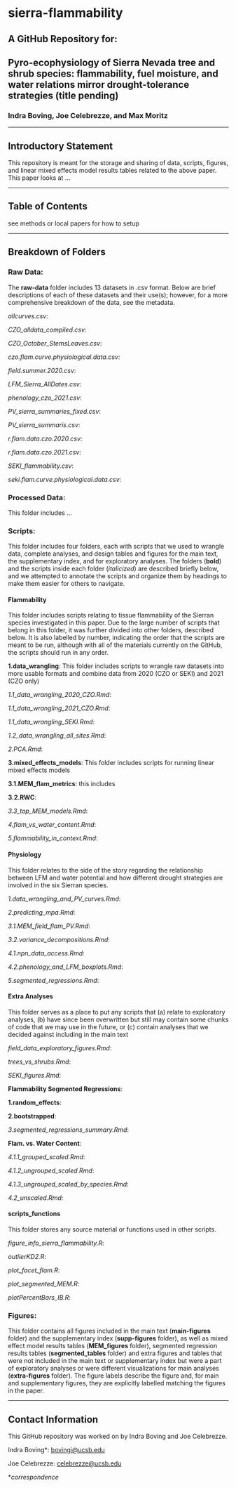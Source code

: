 # sierra-flammability

## A GitHub Repository for: 

## Pyro-ecophysiology of Sierra Nevada tree and shrub species: flammability, fuel moisture, and water relations mirror drought-tolerance strategies (title pending)

### Indra Boving, Joe Celebrezze, and Max Moritz

--------------------------------

## Introductory Statement
This repository is meant for the storage and sharing of data, scripts, figures, and linear mixed effects model results tables related to the above paper. This paper looks at ...

--------------------------------

## Table of Contents

see methods or local papers for how to setup

--------------------------------

## Breakdown of Folders

### Raw Data:
The **raw-data** folder includes 13 datasets in .csv format. Below are brief descriptions of each of these datasets and their use(s); however, for a more comprehensive breakdown of the data, see the metadata.

  *allcurves.csv*:
  
  *CZO_alldata_compiled.csv*: 
  
  *CZO_October_StemsLeaves.csv*: 

  *czo.flam.curve.physiological.data.csv*:
  
  *field.summer.2020.csv*:
  
  *LFM_Sierra_AllDates.csv*:
  
  *phenology_czo_2021.csv*:
  
  *PV_sierra_summaries_fixed.csv*:
  
  *PV_sierra_summaris.csv*:
  
  *r.flam.data.czo.2020.csv*:
  
  *r.flam.data.czo.2021.csv*:
  
  *SEKI_flammability.csv*:
  
  *seki.flam.curve.physiological.data.csv*:

### Processed Data:
This folder includes ...

### Scripts:
This folder includes four folders, each with scripts that we used to wrangle data, complete analyses, and design tables and figures for the main text, the supplementary index, and for exploratory analyses. The folders (**bold**) and the scripts inside each folder (*italicized*) are described briefly below, and we attempted to annotate the scripts and organize them by headings to make them easier for others to navigate.

#### Flammability

This folder includes scripts relating to tissue flammability of the Sierran species investigated in this paper. Due to the large number of scripts that belong in this folder, it was further divided into other folders, described below. It is also labelled by number, indicating the order that the scripts are meant to be run, although with all of the materials currently on the GitHub, the scripts should run in any order.

**1.data_wrangling**: This folder includes scripts to wrangle raw datasets into more usable formats and combine data from 2020 (CZO or SEKI) and 2021 (CZO only)
  
  *1.1_data_wrangling_2020_CZO.Rmd*:
    
  *1.1_data_wrangling_2021_CZO.Rmd*:
    
  *1.1_data_wrangling_SEKI.Rmd*:
    
  *1.2_data_wrangling_all_sites.Rmd*:
    
*2.PCA.Rmd*:
  
**3.mixed_effects_models**: This folder includes scripts for running linear mixed effects models
    
  **3.1.MEM_flam_metrics**: this includes
    
  **3.2.RWC**:
    
  *3.3_top_MEM_models.Rmd*:

*4.flam_vs_water_content.Rmd*: 

*5.flammability_in_context.Rmd*:

#### Physiology

This folder relates to the side of the story regarding the relationship between LFM and water potential and how different drought strategies are involved in the six Sierran species.

*1.data_wrangling_and_PV_curves.Rmd*:
  
*2.predicting_mpa.Rmd*:
  
*3.1.MEM_field_flam_PV.Rmd*:
  
*3.2.variance_decompositions.Rmd*:
  
*4.1.npn_data_access.Rmd*:
  
*4.2.phenology_and_LFM_boxplots.Rmd*:
  
*5.segmented_regressions.Rmd*:
  
#### Extra Analyses

This folder serves as a place to put any scripts that (a) relate to exploratory analyses, (b) have since been overwritten but still may contain some chunks of code that we may use in the future, or (c) contain analyses that we decided against including in the main text

*field_data_exploratory_figures.Rmd*:
  
*trees_vs_shrubs.Rmd*:
  
*SEKI_figures.Rmd*:
  
**Flammability Segmented Regressions**: 
  
  **1.random_effects**:
  
  **2.bootstrapped**:
  
  *3.segmented_regressions_summary.Rmd*:
  
**Flam. vs. Water Content**:

  *4.1.1_grouped_scaled.Rmd*:
  
  *4.1.2_ungrouped_scaled.Rmd*:
  
  *4.1.3_ungrouped_scaled_by_species.Rmd*:
  
  *4.2_unscaled.Rmd*:
    
#### scripts_functions

This folder stores any source material or functions used in other scripts.

*figure_info_sierra_flammability.R*:
  
*outlierKD2.R*:
  
*plot_facet_flam.R*:
  
*plot_segmented_MEM.R*: 
  
*plotPercentBars_IB.R*:

### Figures: 
This folder contains all figures included in the main text (**main-figures** folder) and the supplementary index (**supp-figures** folder), as well as mixed effect model results tables (**MEM_figures** folder), segmented regression results tables (**segmented_tables** folder) and extra figures and tables that were not included in the main text or supplementary index but were a part of exploratory analyses or were different visualizations for main analyses (**extra-figures** folder). The figure labels describe the figure and, for main and supplementary figures, they are explicitly labelled matching the figures in the paper. 

--------------------------------

## Contact Information

This GitHub repository was worked on by Indra Boving and Joe Celebrezze.

Indra Boving*: bovingi@ucsb.edu

Joe Celebrezze: celebrezze@ucsb.edu

**correspondence*
